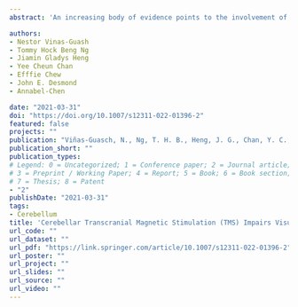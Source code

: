 ```yaml
---
abstract: 'An increasing body of evidence points to the involvement of the cerebellum in cognition. Specifically, previous studies have shown that the superior and inferior portions of the cerebellum are involved in diferent verbal working memory (WM) mechanisms as part of two separate cerebro-cerebellar loops for articulatory rehearsal and phonological storage mechanisms. In comparison, our understanding of the involvement of the cerebellum in visual WM remains limited. We have previously shown that performance in verbal WM is disrupted by single-pulse transcranial magnetic stimulation (TMS) of the right superior cerebellum. The present study aimed to expand on this notion by exploring whether the inferior cerebellum is similarly involved in visual WM. Here, we used fMRI-guided, double-pulse TMS to probe the necessity of left superior and left inferior cerebellum in visual WM. We first conducted an fMRI localizer using the Sternberg visual WM task, which yielded targets in left superior and inferior cerebellum. Subsequently, TMS stimulation of these regions at the end of the encoding phase resulted in decreased accuracy in the visual WM task. Differences in the visual WM deficits caused by stimulation of superior and inferior left cerebellum raise the possibility that these regions are involved in different stages of visual WM.'

authors:
- Nestor Vinas-Guash
- Tommy Hock Beng Ng   
- Jiamin Gladys Heng
- Yee Cheun Chan
- Efffie Chew 
- John E. Desmond
- Annabel-Chen

date: "2021-03-31"
doi: "https://doi.org/10.1007/s12311-022-01396-2"
featured: false
projects: ""
publication: "Viñas-Guasch, N., Ng, T. H. B., Heng, J. G., Chan, Y. C., Chew, E., Desmond, J. E., & Chen, S. H. A. (2022). Cerebellar Transcranial Magnetic Stimulation (TMS) Impairs Visual Working Memory. The Cerebellum."
publication_short: ""
publication_types:
# Legend: 0 = Uncategorized; 1 = Conference paper; 2 = Journal article;
# 3 = Preprint / Working Paper; 4 = Report; 5 = Book; 6 = Book section;
# 7 = Thesis; 8 = Patent
- "2"
publishDate: "2021-03-31"
tags:
- Cerebellum
title: 'Cerebellar Transcranial Magnetic Stimulation (TMS) Impairs Visual Working Memory'
url_code: ""
url_dataset: ""
url_pdf: "https://link.springer.com/article/10.1007/s12311-022-01396-2"
url_poster: ""
url_project: ""
url_slides: ""
url_source: ""
url_video: ""
---
```

